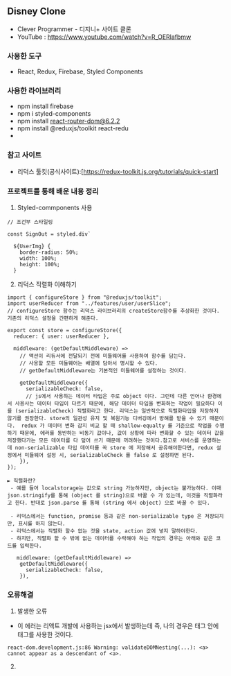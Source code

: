 ## Disney Clone
- Clever Programmer - 디지니+ 사이트 클론
- YouTube : https://www.youtube.com/watch?v=R_OERlafbmw

### 사용한 도구
- React, Redux, Firebase, Styled Components


### 사용한 라이브러리
- npm install firebase
- npm i styled-components
- npm install react-router-dom@6.2.2
- npm install @reduxjs/toolkit react-redu
- 

### 참고 사이트 
- 리덕스 툴킷(공식사이트):[https://redux-toolkit.js.org/tutorials/quick-start]

### 프로젝트를 통해 배운 내용 정리
1. Styled-commponents 사용
```
// 조건부 스타일링

const SignOut = styled.div`

  ${UserImg} {
    border-radius: 50%;
    width: 100%;
    height: 100%;
  }
```

2. 리덕스 직렬화 이해하기
```
import { configureStore } from "@reduxjs/toolkit";
import userReducer from "../features/user/userSlice";
// configureStore 함수는 리덕스 라이브러리의 createStore함수를 추상화한 것이다. 기존의 리덕스 설정을 간편하게 해준다.

export const store = configureStore({
  reducer: { user: userReducer },

  middleware: (getDefaultMiddleware) =>
    // 액션이 리듀서에 전달되기 전에 미들웨어를 사용하여 함수를 담는다.
    // 사용할 모든 미들웨어는 배열에 담아서 명시할 수 있다.
    // getDefaultMiddleware는 기본적인 미들웨어를 설정하는 것이다.

    getDefaultMiddleware({
      serializableCheck: false,
      // js에서 사용하는 데이터 타입은 주로 object 이다. 그런데 다른 언어나 환경에서 사용사는 데이터 타입이 다르기 때문에, 해당 데이터 타입을 변화하는 작업이 필요하다 이를 (serializableCheck) 직렬화라고 한다. 리덕스는 일반적으로 직렬화타입을 저장하지 않기를 권장한다. store의 일관성 유지 및 복원기능 디버깅에서 방해를 받을 수 있기 때문이다.  redux 가 데이터 변화 감지 비교 할 때 shallow-equalty 를 기준으로 작업을 수행하기 때문에, 에러를 동반하는 비동기 값이나, 값이 상황에 따라 변화할 수 있는 데이터 값을 저장했다가는 모든 데이터를 다 덮어 쓰기 때문에 꺼려하는 것이다.참고로 서비스를 운영하는데 non-serializable 타입 데이터를 꼭 store 에 저장해서 공유해야한다면, redux 설정에서 미들웨어 설정 시, serializableCheck 를 false 로 설정하면 된다.
    }),
});

► 직렬화란?
 - 예를 들어 localstorage는 값으로 string 가능하지만, object는 불가능하다. 이때 json.stringify를 통해 (object 를 string)으로 바꿀 수 가 있는데, 이것을 직렬화라고 한다. 반대로 json.parse 를 통해 (string 에서 object) 으로 바꿀 수 있다.

 - 리덕스에서는 function, promise 등과 같은 non-serializable type 은 저장되지만, 표시를 하지 않는다.
 - 리덕스에서는 직렬화 할수 없는 것을 state, action 값에 넣지 말하야한다.
 - 하지만, 직렬화 할 수 밖에 없는 데이터를 수락해야 하는 작업의 경우는 아래와 같은 코드를 입력한다. 

   middleware: (getDefaultMiddleware) =>
    getDefaultMiddleware({
      serializableCheck: false,
    }),

```




### 오류해결

1. 발생한 오류
- 이 에러는 리액트 개발에 사용하는 jsx에서 발생하는데 즉, 나의 경우은 <a>태그 안에 <a>태그를 사용한 것이다. 

```
react-dom.development.js:86 Warning: validateDOMNesting(...): <a> cannot appear as a descendant of <a>.
```

2. 
```

```
